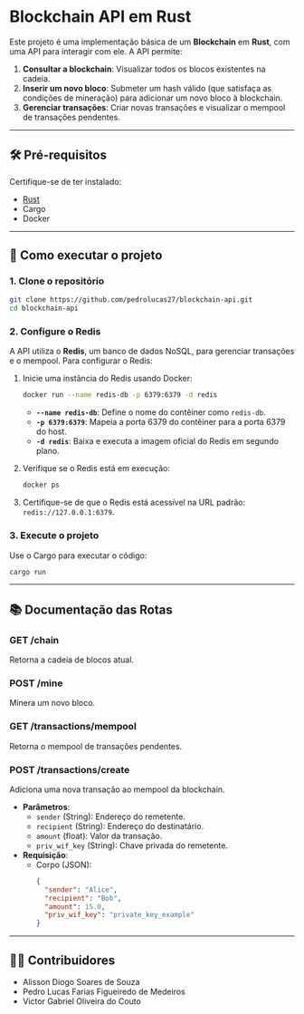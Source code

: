 # Blockchain API em Rust

Este projeto é uma implementação básica de um **Blockchain** em **Rust**, com uma API para interagir com ele. A API permite:

1. **Consultar a blockchain**: Visualizar todos os blocos existentes na cadeia.
2. **Inserir um novo bloco**: Submeter um hash válido (que satisfaça as condições de mineração) para adicionar um novo bloco à blockchain.
3. **Gerenciar transações**: Criar novas transações e visualizar o mempool de transações pendentes.

---

## 🛠 Pré-requisitos

Certifique-se de ter instalado:

- [Rust](https://www.rust-lang.org/tools/install)
- Cargo
- Docker

---

## 🚀 Como executar o projeto

### 1. Clone o repositório

```bash
git clone https://github.com/pedrolucas27/blockchain-api.git
cd blockchain-api
```

### 2. Configure o Redis

A API utiliza o **Redis**, um banco de dados NoSQL, para gerenciar transações e o mempool. Para configurar o Redis:

1. Inicie uma instância do Redis usando Docker:

   ```bash
   docker run --name redis-db -p 6379:6379 -d redis
   ```

   - **`--name redis-db`**: Define o nome do contêiner como `redis-db`.
   - **`-p 6379:6379`**: Mapeia a porta 6379 do contêiner para a porta 6379 do host.
   - **`-d redis`**: Baixa e executa a imagem oficial do Redis em segundo plano.

2. Verifique se o Redis está em execução:

   ```bash
   docker ps
   ```

3. Certifique-se de que o Redis está acessível na URL padrão: `redis://127.0.0.1:6379`.

### 3. Execute o projeto

Use o Cargo para executar o código:

```bash
cargo run
```

---

## 📚 Documentação das Rotas

### **GET /chain**

Retorna a cadeia de blocos atual.

### **POST /mine**

Minera um novo bloco.

### **GET /transactions/mempool**

Retorna o mempool de transações pendentes.

### **POST /transactions/create**

Adiciona uma nova transação ao mempool da blockchain.

- **Parâmetros**:
  - `sender` (String): Endereço do remetente.
  - `recipient` (String): Endereço do destinatário.
  - `amount` (float): Valor da transação.
  - `priv_wif_key` (String): Chave privada do remetente.
- **Requisição**:
  - Corpo (JSON):
    ```json
    {
      "sender": "Alice",
      "recipient": "Bob",
      "amount": 15.0,
      "priv_wif_key": "private_key_example"
    }
    ```

---

## 🧑‍💻 Contribuidores

- Alisson Diogo Soares de Souza
- Pedro Lucas Farias Figueiredo de Medeiros
- Victor Gabriel Oliveira do Couto
